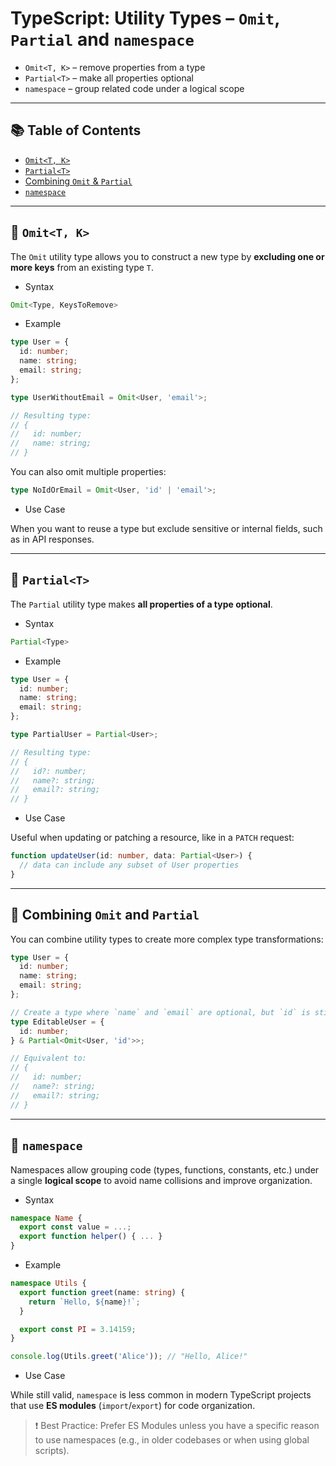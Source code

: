 # TypeScript: Utility Types – `Omit`, `Partial` and `namespace`

- `Omit<T, K>` – remove properties from a type
- `Partial<T>` – make all properties optional
- `namespace` – group related code under a logical scope

---

## 📚 Table of Contents

- [`Omit<T, K>`](#-omitt-k)
- [`Partial<T>`](#-partialt)
- [Combining `Omit` & `Partial`](#-combining-omit-and-partial)
- [`namespace`](#-namespace)

---

## 🔹 `Omit<T, K>`

The `Omit` utility type allows you to construct a new type by **excluding one or more keys** from an existing type `T`.

- Syntax

```ts
Omit<Type, KeysToRemove>
```

- Example

```ts
type User = {
  id: number;
  name: string;
  email: string;
};

type UserWithoutEmail = Omit<User, 'email'>;

// Resulting type:
// {
//   id: number;
//   name: string;
// }
```

You can also omit multiple properties:

```ts
type NoIdOrEmail = Omit<User, 'id' | 'email'>;
```

- Use Case

When you want to reuse a type but exclude sensitive or internal fields, such as in API responses.

---

## 🔹 `Partial<T>`

The `Partial` utility type makes **all properties of a type optional**.

- Syntax

```ts
Partial<Type>
```

- Example

```ts
type User = {
  id: number;
  name: string;
  email: string;
};

type PartialUser = Partial<User>;

// Resulting type:
// {
//   id?: number;
//   name?: string;
//   email?: string;
// }
```

- Use Case

Useful when updating or patching a resource, like in a `PATCH` request:

```ts
function updateUser(id: number, data: Partial<User>) {
  // data can include any subset of User properties
}
```

---

## 🧪 Combining `Omit` and `Partial`

You can combine utility types to create more complex type transformations:

```ts
type User = {
  id: number;
  name: string;
  email: string;
};

// Create a type where `name` and `email` are optional, but `id` is still required
type EditableUser = {
  id: number;
} & Partial<Omit<User, 'id'>>;

// Equivalent to:
// {
//   id: number;
//   name?: string;
//   email?: string;
// }
```

---

## 🔹 `namespace`

Namespaces allow grouping code (types, functions, constants, etc.) under a single **logical scope** to avoid name collisions and improve organization.

- Syntax

```ts
namespace Name {
  export const value = ...;
  export function helper() { ... }
}
```

- Example

```ts
namespace Utils {
  export function greet(name: string) {
    return `Hello, ${name}!`;
  }

  export const PI = 3.14159;
}

console.log(Utils.greet('Alice')); // "Hello, Alice!"
```

- Use Case

While still valid, `namespace` is less common in modern TypeScript projects that use **ES modules** (`import`/`export`) for code organization.

> ❗ Best Practice: Prefer ES Modules unless you have a specific reason to use namespaces (e.g., in older codebases or when using global scripts).
